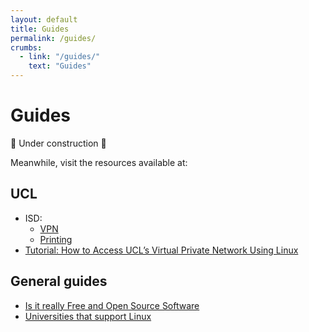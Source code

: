 ```yaml
---
layout: default
title: Guides
permalink: /guides/
crumbs:
  - link: "/guides/"
    text: "Guides"
---
```


# Guides

🚧 Under construction 🚧

Meanwhile, visit the resources available at:

## UCL

- ISD: 
  - [VPN](https://www.ucl.ac.uk/isd/how-to/connecting-to-ucl-vpn-linux)
  - [Printing](https://www.ucl.ac.uk/isd/services/print-copy-scan/connecting-to-printucl-using-linux-index)
- [Tutorial: How to Access UCL’s Virtual Private Network Using Linux](https://blogs.ucl.ac.uk/dh/2015/09/18/tutorial-ucl-vpn-linux/)

## General guides 
- [Is it really Free and Open Source Software](https://isitreallyfoss.com/)
- [Universities that support Linux](./other-uni-linux.html)
